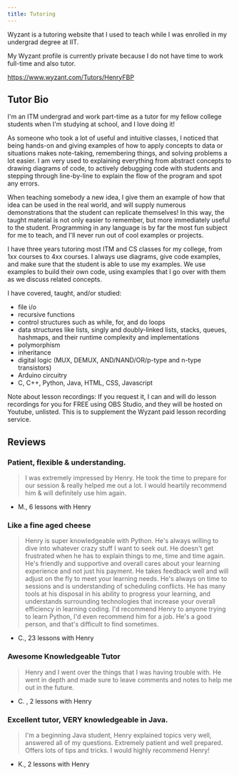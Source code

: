 ```yaml
---
title: Tutoring
---
```


Wyzant is a tutoring website that I used to teach while I was enrolled in my undergrad degree at IIT.

My Wyzant profile is currently private because I do not have time to work full-time and also tutor.

<https://www.wyzant.com/Tutors/HenryFBP>

## Tutor Bio

I'm an ITM undergrad and work part-time as a tutor for my fellow college students when I'm studying at school, and I love doing it!

As someone who took a lot of useful and intuitive classes, I noticed that being hands-on and giving examples of how to apply concepts to data or situations makes note-taking, remembering things, and solving problems a lot easier. I am very used to explaining everything from abstract concepts to drawing diagrams of code, to actively debugging code with students and stepping through line-by-line to explain the flow of the program and spot any errors.

When teaching somebody a new idea, I give them an example of how that idea can be used in the real world, and will supply numerous demonstrations that the student can replicate themselves! In this way, the taught material is not only easier to remember, but more immediately useful to the student. Programming in any language is by far the most fun subject for me to teach, and I'll never run out of cool examples or projects.

I have three years tutoring most ITM and CS classes for my college, from 1xx courses to 4xx courses. I always use diagrams, give code examples, and make sure that the student is able to use my examples. We use examples to build their own code, using examples that I go over with them as we discuss related concepts.

I have covered, taught, and/or studied:
- file i/o
- recursive functions
- control structures such as while, for, and do loops
- data structures like lists, singly and doubly-linked lists, stacks, queues, hashmaps, and their runtime complexity and implementations
- polymorphism
- inheritance
- digital logic (MUX, DEMUX, AND/NAND/OR/p-type and n-type transistors)
- Arduino circuitry
- C, C++, Python, Java, HTML, CSS, Javascript

Note about lesson recordings: If you request it, I can and will do lesson recordings for you for FREE using OBS Studio, and they will be hosted on Youtube, unlisted. This is to supplement the Wyzant paid lesson recording service.


## Reviews

### Patient, flexible & understanding.
>   I was extremely impressed by Henry. He took the time to prepare for our session & really helped me out a lot. I would heartily recommend him & will definitely use him again.

-   M., 6 lessons with Henry

### Like a fine aged cheese
>   Henry is super knowledgeable with Python. He's always willing to dive into whatever crazy stuff I want to seek out. He doesn't get frustrated when he has to explain things to me, time and time again. He's friendly and supportive and overall cares about your learning experience and not just his payment. He takes feedback well and will adjust on the fly to meet your learning needs. He's always on time to sessions and is understanding of scheduling conflicts. He has many tools at his disposal in his ability to progress your learning, and understands surrounding technologies that increase your overall efficiency in learning coding. I'd recommend Henry to anyone trying to learn Python, I'd even recommend him for a job. He's a good person, and that's difficult to find sometimes.

-   C., 23 lessons with Henry

### Awesome Knowledgeable Tutor
>   Henry and I went over the things that I was having trouble with. He went in depth and made sure to leave comments and notes to help me out in the future.

-   C. , 2 lessons with Henry


### Excellent tutor, VERY knowledgeable in Java.
>   I'm a beginning Java student, Henry explained topics very well, answered all of my questions. Extremely patient and well prepared. Offers lots of tips and tricks. I would highly recommend Henry!

-   K., 2 lessons with Henry
